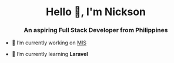 

<h1 align="center">Hello 👋, I'm Nickson</h1>
<h3 align="center">An aspiring Full Stack Developer from Philippines</h3>

- 🔭 I’m currently working on [MIS](https://github.com/nixon-dev/mis-project)

- 🌱 I’m currently learning **Laravel**

